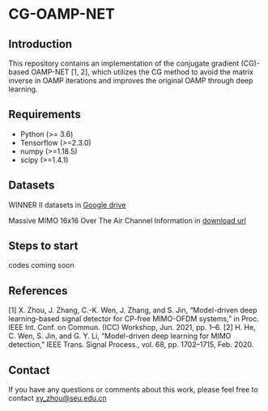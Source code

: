 # CG-OAMP-NET

## Introduction
This repository contains an implementation of the conjugate gradient (CG)-based OAMP-NET [1, 2], which utilizes the CG method to avoid the matrix inverse in OAMP iterations and improves the original OAMP through deep learning. 

## Requirements
- Python (>= 3.6)
- Tensorflow (>=2.3.0)
- numpy (>=1.18.5)
- scipy (>=1.4.1)

## Datasets
WINNER II datasets in [Google drive](https://drive.google.com/drive/folders/1EAeylbdQUQWOUVrinGhK24zBc_JeRzoN?usp=sharing)

Massive MIMO 16x16 Over The Air Channel Information in [download url](https://github.com/syuwei110014/Massive-MIMO-16x16-Over-The-Air-Channel-Information)

## Steps to start
codes coming soon

## References
[1] X. Zhou, J. Zhang, C.-K. Wen, J. Zhang, and S. Jin, “Model-driven deep learning-based signal detector for CP-free MIMO-OFDM systems,” in Proc. IEEE Int. Conf. on Commun. (ICC) Workshop, Jun. 2021, pp. 1–6.
[2] H. He, C. Wen, S. Jin, and G. Y. Li, “Model-driven deep learning for MIMO detection,” IEEE Trans. Signal Process., vol. 68, pp. 1702–1715, Feb. 2020.

## Contact
If you have any questions or comments about this work, please feel free to contact xy_zhou@seu.edu.cn
